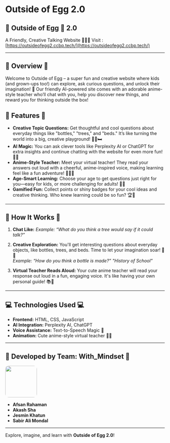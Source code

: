 # Outside of Egg 2.0

## 🐣 Outside of Egg 🐣 2.0

A Friendly, Creative Talking Website 🧑‍🏫✨
Visit : [https://outsideofegg2.ccbp.tech/](https://outsideofegg2.ccbp.tech/)

---

## 🌟 Overview 🌟

Welcome to Outside of Egg – a super fun and creative website where kids (and grown-ups too!) can explore, ask curious questions, and unlock their imagination! 🤩 Our friendly AI-powered site comes with an adorable anime-style teacher who’ll chat with you, help you discover new things, and reward you for thinking outside the box!

## 🌸 Features 🌸

- **Creative Topic Questions:** Get thoughtful and cool questions about everyday things like "bottles," "trees," and "beds." It’s like turning the world into a big, creative playground! 🍃🍶🛏️
- **AI Magic:** You can ask clever tools like Perplexity AI or ChatGPT for extra insights and continue chatting with the website for even more fun! 🤖✨
- **Anime-Style Teacher:** Meet your virtual teacher! They read your answers out loud with a cheerful, anime-inspired voice, making learning feel like a fun adventure! 🎤👩‍🏫
- **Age-Smart Learning:** Choose your age to get questions just right for you—easy for kids, or more challenging for adults! 🧒👴
- **Gamified Fun:** Collect points or shiny badges for your cool ideas and creative thinking. Who knew learning could be so fun? 🏆💎

---

## 🐣 How It Works 🐣

1. **Chat Like:** *Example: “What do you think a tree would say if it could talk?”*

2. **Creative Exploration:** You'll get interesting questions about everyday objects, like bottles, trees, and beds. Time to let your imagination soar! 🚀🍃\
   *Example: “How do you think a bottle is made?” "History of School"*

3. **Virtual Teacher Reads Aloud:** Your cute anime teacher will read your response out loud in a fun, engaging voice. It's like having your own personal guide! 📚🎤

---

## 💻 Technologies Used 💻

- **Frontend:** HTML, CSS, JavaScript
- **AI Integration:** Perplexity AI, ChatGPT
- **Voice Assistance:** Text-to-Speech Magic 🎤
- **Animation:** Cute anime-style virtual teacher 🤖✨

---

## 💼 Developed by Team: With\_Mindset 💼

<img src="https://res.cloudinary.com/dmttn34te/image/upload/v1733070758/logo_ktr3sq.jpg" width="100" height="100" style="border-radius:10px;" />

- **Afsan Rahaman**
- **Akash Sha**
- **Jesmin Khatun**
- **Sabir Ali Mondal**

---

Explore, imagine, and learn with **Outside of Egg 2.0**!

